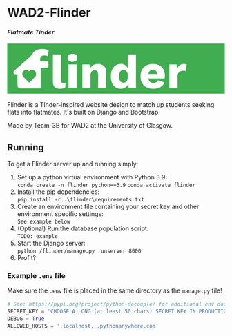 # WAD2-Flinder
#### *Flatmate Tinder*
<img alt="Flinder logo" src="Logo-Small.png" title="Flinder logo" width="1000"/>

Flinder is a Tinder-inspired website design to match up students seeking flats into flatmates. 
It's built on Django and Bootstrap.

Made by Team-3B for WAD2 at the University of Glasgow.

## Running
To get a Flinder server up and running simply:
1. Set up a python virtual environment with Python 3.9:  
   `conda create -n flinder python==3.9`
   `conda activate flinder`
2. Install the pip dependencies:  
   `pip install -r .\flinder\requirements.txt`
3. Create an environment file containing your secret key and other environment specific settings:  
   `See example below`
4. (Optional) Run the database population script:  
   `TODO: example`
5. Start the Django server:  
   `python /flinder/manage.py runserver 8000`
6. Profit?

### Example `.env` file
Make sure the `.env` file is placed in the same directory as the `manage.py` file!
```python
# See: https://pypi.org/project/python-decouple/ for additional env documentation
SECRET_KEY = 'CHOOSE A LONG (at least 50 chars) SECRET KEY IN PRODUCTION'
DEBUG = True
ALLOWED_HOSTS = '.localhost, .pythonanywhere.com'
```